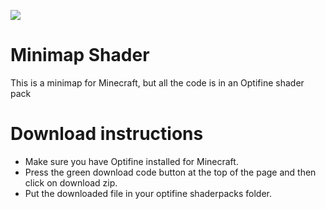 ![](https://i.imgur.com/7Vg44iY.png)

# Minimap Shader
This is a minimap for Minecraft, but all the code is in an Optifine shader pack

# Download instructions
 - Make sure you have Optifine installed for Minecraft.
 - Press the green download code button at the top of the page and then click on download zip.
 - Put the downloaded file in your optifine shaderpacks folder.
